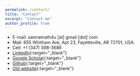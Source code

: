 ```yaml
---
permalink: /contact/
title: "Contact"
excerpt: "Contact me"
author_profile: true
---
```


* E-mail: samratnath4u [at] gmail [dot] com
* Mail: 655 Whitham Ave, Apt 23, Fayetteville, AR 72701, USA. 
* Cell: +1 (347) 398-3686
* [LinkedIn](https://www.linkedin.com/in/samrat-nath-ph-d-2968b49a/){:target="_blank"}
* [Google Scholar](https://scholar.google.com/citations?user=bK16_G4AAAAJ&hl=en){:target="_blank"}
* [Github](https://github.com/samrat-nath){:target="_blank"}
* [Old website](https://sites.google.com/site/samratnathbd/){:target="_blank"}
